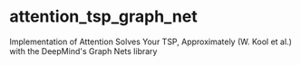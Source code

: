 # attention_tsp_graph_net
Implementation of Attention Solves Your TSP, Approximately (W. Kool et al.) with the DeepMind's Graph Nets library
